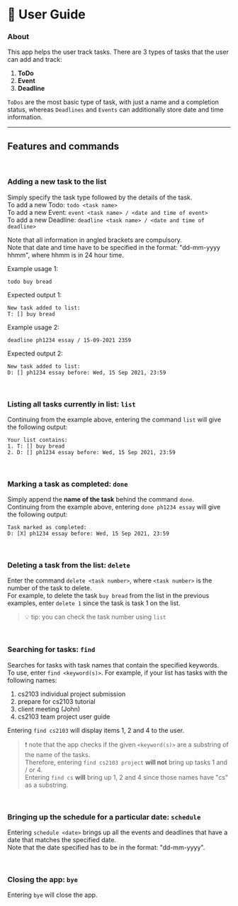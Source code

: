 # :scroll: User Guide

### About
This app helps the user track tasks.
There are 3 types of tasks that the user can add and track:
1. **ToDo**
2. **Event** 
3. **Deadline**

`ToDos` are the most basic type of task, with just a name and a completion status, whereas `Deadlines` and `Events` can additionally store date and time information.
***
## Features and commands

&nbsp;
### Adding a new task to the list
Simply specify the task type followed by the details of the task.  
To add a new Todo: `todo <task name>`  
To add a new Event: `event <task name> / <date and time of event>`  
To add a new Deadline: `deadline <task name> / <date and time of deadline>`  

Note that all information in angled brackets are compulsory.  
Note that date and time have to be specified in the format: "dd-mm-yyyy hhmm", where hhmm is in 24 hour time.

Example usage 1:
```
todo buy bread
```
Expected output 1:
```
New task added to list:  
T: [] buy bread
```
Example usage 2:
```
deadline ph1234 essay / 15-09-2021 2359
```
Expected output 2:
```
New task added to list:  
D: [] ph1234 essay before: Wed, 15 Sep 2021, 23:59
```

&nbsp;
### Listing all tasks currently in list: `list`
Continuing from the example above, entering the command `list` will give the following output:
```
Your list contains:
1. T: [] buy bread
2. D: [] ph1234 essay before: Wed, 15 Sep 2021, 23:59
```

&nbsp;
### Marking a task as completed: `done`
Simply append the **name of the task** behind the command `done`.  
Continuing from the example above, entering `done ph1234 essay` will give the following output:
```
Task marked as completed:  
D: [X] ph1234 essay before: Wed, 15 Sep 2021, 23:59
```

&nbsp;
### Deleting a task from the list: `delete`
Enter the command `delete <task number>`, where `<task number>` is the number of the task to delete.  
For example, to delete the task `buy bread` from the list in the previous examples, enter  `delete 1` since the task is task 1 on the list.  
> :bulb: tip: you can check the task number using `list`

&nbsp;
### Searching for tasks: `find`
Searches for tasks with task names that contain the specified keywords.  
To use, enter `find <keyword(s)>`. For example, if your list has tasks with the following names:
1. cs2103 individual project submission
2. prepare for cs2103 tutorial
3. client meeting (John)
4. cs2103 team project user guide

Entering `find cs2103` will display items 1, 2 and 4 to the user.
>:heavy_exclamation_mark: note that the app checks if the given `<keyword(s)>` are a substring of the name of the tasks.  
> Therefore, entering `find cs2103 project` **will not** bring up tasks 1 and / or 4.  
> Entering `find cs` **will** bring up 1, 2 and 4 since those names have "cs" as a substring.

&nbsp;
### Bringing up the schedule for a particular date: `schedule`
Entering `schedule <date>` brings up all the events and deadlines that have a date that matches the specified date.  
Note that the date specified has to be in the format: "dd-mm-yyyy".

&nbsp;
### Closing the app: `bye`
Entering `bye` will close the app.
